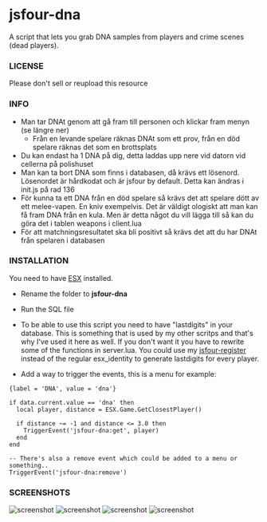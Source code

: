 # jsfour-dna
A script that lets you grab DNA samples from players and crime scenes (dead players).

### LICENSE
Please don't sell or reupload this resource

### INFO
* Man tar DNAt genom att gå fram till personen och klickar fram menyn (se längre ner)
  - Från en levande spelare räknas DNAt som ett prov, från en död spelare räknas det som en brottsplats
* Du kan endast ha 1 DNA på dig, detta laddas upp nere vid datorn vid cellerna på polishuset
* Man kan ta bort DNA som finns i databasen, då krävs ett lösenord. Lösenordet är hårdkodat och är jsfour by default. Detta kan ändras i init.js på rad 136
* För kunna ta ett DNA från en död spelare så krävs det att spelare dött av ett melee-vapen. En kniv exempelvis. Det är väldigt ologiskt att man kan få fram DNA från en kula. Men är detta något du vill lägga till så kan du göra det i tablen weapons i client.lua
* För att matchningsresultatet ska bli positivt så krävs det att du har DNAt från spelaren i databasen

### INSTALLATION
You need to have <a href="https://github.com/ESX-Org/es_extended">ESX</a> installed.

* Rename the folder to **jsfour-dna**
* Run the SQL file

* To be able to use this script you need to have "lastdigits" in your database. This is something that is used by my other scritps and that's why I've used it here as well. If you don't want it you have to rewrite some of the functions in server.lua. You could use my <a href="https://github.com/jonassvensson4/jsfour-register">jsfour-register<a/> instead of the regular esx_identity to generate lastdigits for every player.

* Add a way to trigger the events, this is a menu for example:

```
{label = 'DNA', value = 'dna'}

if data.current.value == 'dna' then
  local player, distance = ESX.Game.GetClosestPlayer()
  
  if distance ~= -1 and distance <= 3.0 then
    TriggerEvent('jsfour-dna:get', player)
  end
end

-- There's also a remove event which could be added to a menu or something..
TriggerEvent('jsfour-dna:remove')
```

### SCREENSHOTS
![screenshot](https://i.gyazo.com/0e38567915f677da7746ff263a8c74ba.png)
![screenshot](https://i.gyazo.com/72b115711470c1d86c1ced2cc4004fd9.png)
![screenshot](https://i.gyazo.com/54333c35e9eb68b5072ecf572f0ff496.png)
![screenshot](https://i.gyazo.com/654add0e77ed36d03c560943fb6264d8.png)

